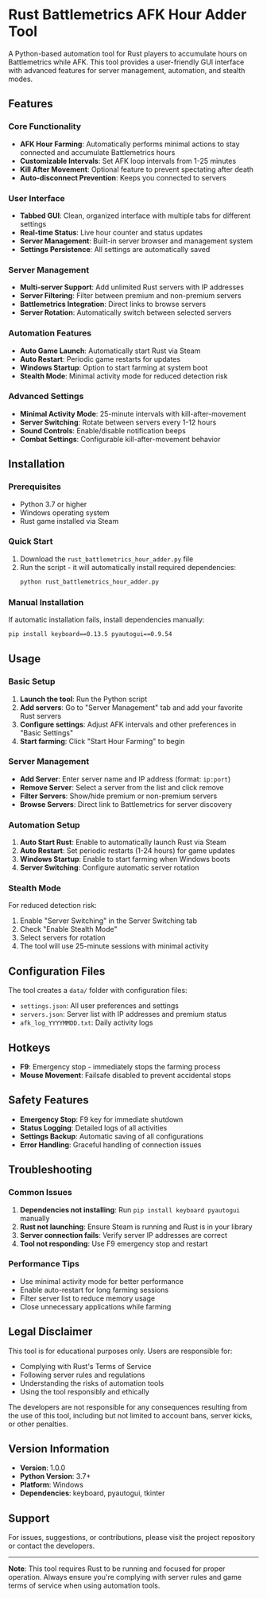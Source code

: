 # Rust Battlemetrics AFK Hour Adder Tool

A Python-based automation tool for Rust players to accumulate hours on Battlemetrics while AFK. This tool provides a user-friendly GUI interface with advanced features for server management, automation, and stealth modes.

## Features

### Core Functionality
- **AFK Hour Farming**: Automatically performs minimal actions to stay connected and accumulate Battlemetrics hours
- **Customizable Intervals**: Set AFK loop intervals from 1-25 minutes
- **Kill After Movement**: Optional feature to prevent spectating after death
- **Auto-disconnect Prevention**: Keeps you connected to servers

### User Interface
- **Tabbed GUI**: Clean, organized interface with multiple tabs for different settings
- **Real-time Status**: Live hour counter and status updates
- **Server Management**: Built-in server browser and management system
- **Settings Persistence**: All settings are automatically saved

### Server Management
- **Multi-server Support**: Add unlimited Rust servers with IP addresses
- **Server Filtering**: Filter between premium and non-premium servers
- **Battlemetrics Integration**: Direct links to browse servers
- **Server Rotation**: Automatically switch between selected servers

### Automation Features
- **Auto Game Launch**: Automatically start Rust via Steam
- **Auto Restart**: Periodic game restarts for updates
- **Windows Startup**: Option to start farming at system boot
- **Stealth Mode**: Minimal activity mode for reduced detection risk

### Advanced Settings
- **Minimal Activity Mode**: 25-minute intervals with kill-after-movement
- **Server Switching**: Rotate between servers every 1-12 hours
- **Sound Controls**: Enable/disable notification beeps
- **Combat Settings**: Configurable kill-after-movement behavior

## Installation

### Prerequisites
- Python 3.7 or higher
- Windows operating system
- Rust game installed via Steam

### Quick Start
1. Download the `rust_battlemetrics_hour_adder.py` file
2. Run the script - it will automatically install required dependencies:
   ```bash
   python rust_battlemetrics_hour_adder.py
   ```

### Manual Installation
If automatic installation fails, install dependencies manually:
```bash
pip install keyboard==0.13.5 pyautogui==0.9.54
```

## Usage

### Basic Setup
1. **Launch the tool**: Run the Python script
2. **Add servers**: Go to "Server Management" tab and add your favorite Rust servers
3. **Configure settings**: Adjust AFK intervals and other preferences in "Basic Settings"
4. **Start farming**: Click "Start Hour Farming" to begin

### Server Management
- **Add Server**: Enter server name and IP address (format: `ip:port`)
- **Remove Server**: Select a server from the list and click remove
- **Filter Servers**: Show/hide premium or non-premium servers
- **Browse Servers**: Direct link to Battlemetrics for server discovery

### Automation Setup
1. **Auto Start Rust**: Enable to automatically launch Rust via Steam
2. **Auto Restart**: Set periodic restarts (1-24 hours) for game updates
3. **Windows Startup**: Enable to start farming when Windows boots
4. **Server Switching**: Configure automatic server rotation

### Stealth Mode
For reduced detection risk:
1. Enable "Server Switching" in the Server Switching tab
2. Check "Enable Stealth Mode"
3. Select servers for rotation
4. The tool will use 25-minute sessions with minimal activity

## Configuration Files

The tool creates a `data/` folder with configuration files:
- `settings.json`: All user preferences and settings
- `servers.json`: Server list with IP addresses and premium status
- `afk_log_YYYYMMDD.txt`: Daily activity logs

## Hotkeys

- **F9**: Emergency stop - immediately stops the farming process
- **Mouse Movement**: Failsafe disabled to prevent accidental stops

## Safety Features

- **Emergency Stop**: F9 key for immediate shutdown
- **Status Logging**: Detailed logs of all activities
- **Settings Backup**: Automatic saving of all configurations
- **Error Handling**: Graceful handling of connection issues

## Troubleshooting

### Common Issues
1. **Dependencies not installing**: Run `pip install keyboard pyautogui` manually
2. **Rust not launching**: Ensure Steam is running and Rust is in your library
3. **Server connection fails**: Verify server IP addresses are correct
4. **Tool not responding**: Use F9 emergency stop and restart

### Performance Tips
- Use minimal activity mode for better performance
- Enable auto-restart for long farming sessions
- Filter server list to reduce memory usage
- Close unnecessary applications while farming

## Legal Disclaimer

This tool is for educational purposes only. Users are responsible for:
- Complying with Rust's Terms of Service
- Following server rules and regulations
- Understanding the risks of automation tools
- Using the tool responsibly and ethically

The developers are not responsible for any consequences resulting from the use of this tool, including but not limited to account bans, server kicks, or other penalties.

## Version Information

- **Version**: 1.0.0
- **Python Version**: 3.7+
- **Platform**: Windows
- **Dependencies**: keyboard, pyautogui, tkinter

## Support

For issues, suggestions, or contributions, please visit the project repository or contact the developers.

---

**Note**: This tool requires Rust to be running and focused for proper operation. Always ensure you're complying with server rules and game terms of service when using automation tools.
